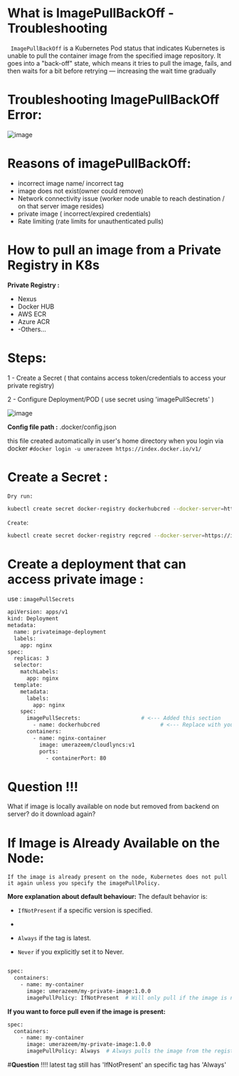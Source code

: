 
# What is ImagePullBackOff  - Troubleshooting
`
ImagePullBackOff` is a Kubernetes Pod status that indicates Kubernetes is unable to pull the container image from the specified image repository. It goes into a "back-off" state, which means it tries to pull the image, fails, and then waits for a bit before retrying — increasing the wait time gradually


# **Troubleshooting ImagePullBackOff Error:**

![image](https://github.com/user-attachments/assets/914ca2cc-05a1-47c3-a72e-239f5c4cb1b8)



# Reasons of imagePullBackOff:

- incorrect image name/ incorrect tag
- image does not exist(owner could remove)
- Network connectivity issue (worker node unable to reach destination / on that server image resides)
- private image ( incorrect/expired credentials)
- Rate limiting  (rate limits for unauthenticated pulls)




# How to pull an image from a Private Registry in K8s

**Private Registry :**

- Nexus
- Docker HUB
- AWS ECR
- Azure ACR
- -Others...



# Steps:

1 - Create a Secret ( that contains access token/credentials to access your private registry)

2 - Configure Deployment/POD ( use secret using 'imagePullSecrets' ) 


![image](https://github.com/user-attachments/assets/359a4412-8d21-4c31-8ca8-e34f940f672a)






**Config file path :** 
.docker/config.json

this file created automatically in user's home directory when you login via docker `#docker login -u umerazeem https://index.docker.io/v1/`




# Create a Secret : 

`Dry run:`

```bash
kubectl create secret docker-registry dockerhubcred --docker-server=https://index.docker.io/v1/  --docker-username=umerazeem --docker-password=dckr_pat_PKkO3WCAxScuYlo0UcY6gD-EKsgxx --dry-run=client -o yaml
```

`Create`:
```bash
kubectl create secret docker-registry regcred --docker-server=https://index.docker.io/v1/  --docker-username=umerazeem --docker-password=dckr_pat_PKkO3WCAxScuYlo0UcY6gD-EKsgxx
```

# Create a deployment that can access private image :

use :  `imagePullSecrets`


```bash
apiVersion: apps/v1
kind: Deployment
metadata:
  name: privateimage-deployment
  labels:
    app: nginx
spec:
  replicas: 3
  selector:
    matchLabels:
      app: nginx
  template:
    metadata:
      labels:
        app: nginx
    spec:
      imagePullSecrets:                   # <--- Added this section
        - name: dockerhubcred                   # <--- Replace with your secret name
      containers:
        - name: nginx-container
          image: umerazeem/cloudlyncs:v1
          ports:
            - containerPort: 80

```

# Question !!!
What if image is locally available on node but removed from backend on server? do it download again?



# If Image is Already Available on the Node:
`If the image is already present on the node, Kubernetes does not pull it again unless you specify the imagePullPolicy.`

**More explanation about default behaviour:**
The default behavior is:

- `IfNotPresent` if a specific version is specified.
- 
- `Always` if the tag is latest.

- `Never` if you explicitly set it to Never.



```bash

spec:
  containers:
    - name: my-container
      image: umerazeem/my-private-image:1.0.0
      imagePullPolicy: IfNotPresent  # Will only pull if the image is not available locally

```



**If you want to force pull even if the image is present:**

```bash
spec:
  containers:
    - name: my-container
      image: umerazeem/my-private-image:1.0.0
      imagePullPolicy: Always  # Always pulls the image from the registry
```

#**Question** !!!!
latest tag still has 'IfNotPresent' an specific tag has 'Always'


